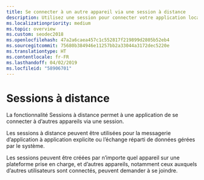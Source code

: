 ```yaml
---
title: Se connecter à un autre appareil via une session à distance
description: Utilisez une session pour connecter votre application locale à un appareil distant.
ms.localizationpriority: medium
ms.topic: overview
ms.custom: seodec2018
ms.openlocfilehash: 47a2a6caea457c1c552817f219899d2805b52eb4
ms.sourcegitcommit: 75680b384946e11257bb2a33044a3172dec5220e
ms.translationtype: HT
ms.contentlocale: fr-FR
ms.lasthandoff: 04/02/2019
ms.locfileid: "58906701"
---
```

# <a name="remote-sessions"></a>Sessions à distance

La fonctionnalité Sessions à distance permet à une application de se connecter à d’autres appareils via une session.

Les sessions à distance peuvent être utilisées pour la messagerie d’application à application explicite ou l’échange réparti de données gérées par le système.

Les sessions peuvent être créées par n’importe quel appareil sur une plateforme prise en charge, et d’autres appareils, notamment ceux auxquels d’autres utilisateurs sont connectés, peuvent demander à se joindre.
